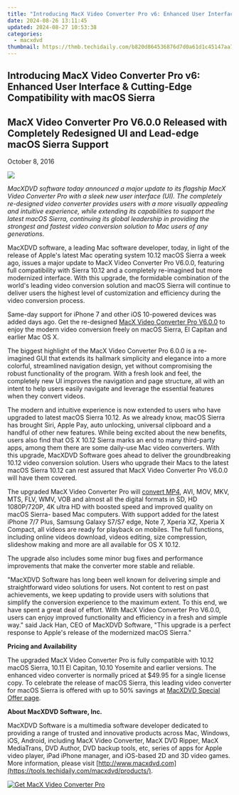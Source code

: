 ```yaml
---
title: "Introducing MacX Video Converter Pro v6: Enhanced User Interface & Cutting-Edge Compatibility with macOS Sierra"
date: 2024-08-26 13:11:45
updated: 2024-08-27 10:53:38
categories:
  - macxdvd
thumbnail: https://thmb.techidaily.com/b820d864536876d7d0a61d1c45147aa7dcf60bfd63d25396a1af928aebb65bae.jpg
---
```


## Introducing MacX Video Converter Pro v6: Enhanced User Interface & Cutting-Edge Compatibility with macOS Sierra

## MacX Video Converter Pro V6.0.0 Released with Completely Redesigned UI and Lead-edge macOS Sierra Support

October 8, 2016

![](https://www.macxdvd.com/press-room/image/ipad-air2-update.jpg) 

_MacXDVD software today announced a major update to its flagship MacX Video Converter Pro with a sleek new user interface (UI). The completely re-designed video converter provides users with a more visually appealing and intuitive experience, while extending its capabilities to support the latest macOS Sierra, continuing its global leadership in providing the strongest and fastest video conversion solution to Mac users of any generations._ 

MacXDVD software, a leading Mac software developer, today, in light of the release of Apple's latest Mac operating system 10.12 macOS Sierra a week ago, issues a major update to MacX Video Converter Pro V6.0.0, featuring full compatibility with Sierra 10.12 and a completely re-imagined but more modernized interface. With this upgrade, the formidable combination of the world's leading video conversion solution and macOS Sierra will continue to deliver users the highest level of customization and efficiency during the video conversion process. 

Same-day support for iPhone 7 and other iOS 10-powered devices was added days ago. Get the re-designed [MacX Video Converter Pro V6.0.0](https://tools.techidaily.com/macxdvd/products/) to enjoy the modern video conversion freely on macOS Sierra, El Capitan and earlier Mac OS X.

The biggest highlight of the MacX Video Converter Pro 6.0.0 is a re-imagined GUI that extends its hallmark simplicity and elegance into a more colorful, streamlined navigation design, yet without compromising the robust functionality of the program. With a fresh look and feel, the completely new UI improves the navigation and page structure, all with an intent to help users easily navigate and leverage the essential features when they convert videos. 

The modern and intuitive experience is now extended to users who have upgraded to latest macOS Sierra 10.12\. As we already know, macOS Sierra has brought Siri, Apple Pay, auto unlocking, universal clipboard and a handful of other new features. While being excited about the new benefits, users also find that OS X 10.12 Sierra marks an end to many third-party apps, among them there are some daily-use Mac video converters. With this upgrade, MacXDVD Software goes ahead to deliver the groundbreaking 10.12 video conversion solution. Users who upgrade their Macs to the latest macOS Sierra 10.12 can rest assured that MacX Video Converter Pro V6.0.0 will have them covered.

The upgraded MacX Video Converter Pro will [convert MP4](https://tools.techidaily.com/macxdvd/products/), AVI, MOV, MKV, MTS, FLV, WMV, VOB and almost all the digital formats in SD, HD 1080P/720P, 4K ultra HD with boosted speed and improved quality on macOS Sierra- based Mac computers. With support added for the latest iPhone 7/7 Plus, Samsung Galaxy S7/S7 edge, Note 7, Xperia XZ, Xperia X Compact, all videos are ready for playback on mobiles. The full functions, including online videos download, videos editing, size compression, slideshow making and more are all available for OS X 10.12.

The upgrade also includes some minor bug fixes and performance improvements that make the converter more stable and reliable.

"MacXDVD Software has long been well known for delivering simple and straightforward video solutions for users. Not content to rest on past achievements, we keep updating to provide users with solutions that simplify the conversion experience to the maximum extent. To this end, we have spent a great deal of effort. With MacX Video Converter Pro V6.0.0, users can enjoy improved functionality and efficiency in a fresh and simple way." said Jack Han, CEO of MacXDVD Software, "This upgrade is a perfect response to Apple's release of the modernized macOS Sierra."

**Pricing and Availability**

The upgraded MacX Video Converter Pro is fully compatible with 10.12 macOS Sierra, 10.11 El Capitan, 10.10 Yosemite and earlier versions. The enhanced video converter is normally priced at $49.95 for a single license copy. To celebrate the release of macOS Sierra, this leading video converter for macOS Sierra is offered with up to 50% savings at [MacXDVD Special Offer page](https://tools.techidaily.com/macxdvd/products/). 

**About MacXDVD Software, Inc.**

MacXDVD Software is a multimedia software developer dedicated to providing a range of trusted and innovative products across Mac, Windows, iOS, Android, including MacX Video Converter, MacX DVD Ripper, MacX MediaTrans, DVD Author, DVD backup tools, etc, series of apps for Apple video player, iPad iPhone manager, and iOS-based 2D and 3D video games. More information, please visit [http://www.macxdvd.com](https://tools.techidaily.com/macxdvd/products/). 

[![Get MacX Video Converter Pro](https://www.macxdvd.com/press-room/../adv/mvcp-banner-r.jpg)](https://tools.techidaily.com/macxdvd/products/)

<ins class="adsbygoogle"
     style="display:block"
     data-ad-format="autorelaxed"
     data-ad-client="ca-pub-7571918770474297"
     data-ad-slot="1223367746"></ins>



<ins class="adsbygoogle"
     style="display:block"
     data-ad-client="ca-pub-7571918770474297"
     data-ad-slot="8358498916"
     data-ad-format="auto"
     data-full-width-responsive="true"></ins>
